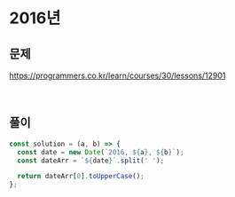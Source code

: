# 2016년

## 문제

https://programmers.co.kr/learn/courses/30/lessons/12901

<br />

## 풀이

```javascript
const solution = (a, b) => {
  const date = new Date(`2016, ${a}, ${b}`);
  const dateArr = `${date}`.split(' ');

  return dateArr[0].toUpperCase();
};
```
